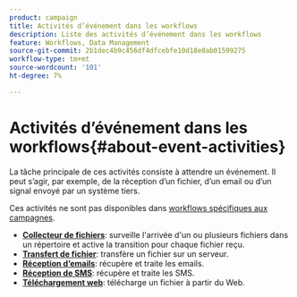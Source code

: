 ```yaml
---
product: campaign
title: Activités d’événement dans les workflows
description: Liste des activités d’événement dans les workflows
feature: Workflows, Data Management
source-git-commit: 2b1dec4b9c456df4dfcebfe10d18e0ab01599275
workflow-type: tm+mt
source-wordcount: '101'
ht-degree: 7%

---
```


# Activités d’événement dans les workflows{#about-event-activities}

La tâche principale de ces activités consiste à attendre un événement. Il peut s’agir, par exemple, de la réception d’un fichier, d’un email ou d’un signal envoyé par un système tiers.

Ces activités ne sont pas disponibles dans [workflows spécifiques aux campagnes](campaign-workflows.md).


* **[Collecteur de fichiers](file-collector.md)**: surveille l&#39;arrivée d&#39;un ou plusieurs fichiers dans un répertoire et active la transition pour chaque fichier reçu.
* **[Transfert de fichier](file-transfer.md)**: transfère un fichier sur un serveur.
* **[Réception d’emails](inbound-emails.md)**: récupère et traite les emails.
* **[Réception de SMS](inbound-sms.md)**: récupère et traite les SMS.
* **[Téléchargement web](web-download.md)**: télécharge un fichier à partir du Web.


